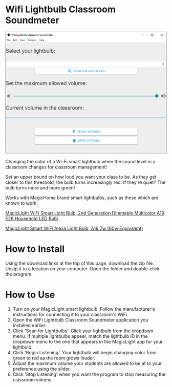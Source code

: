 # Wifi Lightbulb Classroom Soundmeter

![Windows screenshot of the program in action](screenshot.PNG)


Changing the color of a Wi-Fi smart lightbulb when the sound level in a classroom changes for classroom management!

Set an upper bound on how loud you want your class to be. As they get closer to this threshold, the bulb turns increasingly red. If they're quiet? The bulb turns more and more green!

Works with MagicHome brand smart lightbulbs, such as these which are known to work:

[MagicLight WiFi Smart Light Bulb, 2nd Generation Dimmable Multicolor A19 E26 Household LED Bulb](https://www.amazon.com/gp/product/B07SYX4T7M/ref=as_li_tl?ie=UTF8&camp=1789&creative=9325&creativeASIN=B07SYX4T7M&linkCode=as2&tag=loefflerlabs-20&linkId=0588015d569ded64d6b5e9d481544895)

[MagicLight Smart WiFi Alexa Light Bulb, A19 7w (60w Equivalent)](https://www.amazon.com/gp/product/B07VQJYYYR/ref=as_li_tl?ie=UTF8&camp=1789&creative=9325&creativeASIN=B07VQJYYYR&linkCode=as2&tag=loefflerlabs-20&linkId=0525c006954f1877f61469309531e40f)

# How to Install
Using the download links at the top of this page, download the zip file. Unzip it to a location on your computer. Open the folder and double-click the program.

# How to Use
1. Turn on your MagicLight smart lightbulb. Follow the manufacturer's instructions for connecting it to your classroom's WiFi.
2. Open the WiFi Lightbulb Classroom Soundmeter application you installed earlier.
3. Click 'Scan for Lightbulbs'. Click your lightbulb from the dropdown menu. If multiple lightbulbs appear, match the lightbulb ID in the dropdown menu to the one that appears in the MagicLight app for your lightbulb.
4. Click 'Begin Listening'. Your lightbulb will begin changing color from green to red as the room grows louder.
5. Adjust the maximum volume your students are allowed to be at to your preference using the slider.
6. Click 'Stop Listening' when you want the program to stop measuring the classroom volume.
